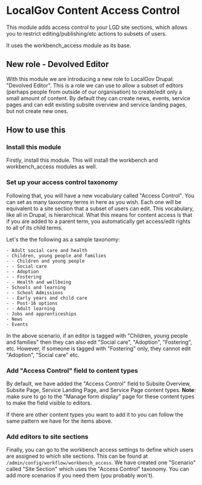 # LocalGov Content Access Control

This module adds access control to your LGD site sections, which allows you to restrict editing/publishing/etc actions to subsets of users.

It uses the workbench_access module as its base.

## New role - Devolved Editor

With this module we are introducing a new role to LocalGov Drupal: "Devolved Editor". This is a role we can use to allow a subset of editors (perhaps people from outside of our organisation) to create/edit only a small amount of content. By default they can create news, events, service pages and can edit existing subsite overview and service landing pages, but not create new ones.

## How to use this
### Install this module
Firstly, install this module. This will install the workbench and workbench_access modules as well.

### Set up your access control taxonomy
Following that, you will have a new vocabulary called "Access Control". You can set as many taxonomy terms in here as you wish. Each one will be equivalent to a site section that a subset of users can edit. This vocabulary, like all in Drupal, is hierarchical. What this means for content access is that if you are added to a parent term, you automatically get access/edit rights to all of its child terms.

Let's the the following as a sample taxonomy:

```
- Adult social care and health
- Children, young people and families
- - Children and young people
- - Social care
- - Adoption
- - Fostering
- - Health and wellbeing
- Schools and learning
- - School Admissions
- - Early years and child care
- - Post-16 options
- - Adult learning
- Jobs and apprenticeships
- News
- Events
```

In the above scenario, if an editor is tagged with "Children, young people and families" then they can also edit "Social care", "Adoption", "Fostering", etc. However, if someone is tagged with "Fostering" only, they cannot edit "Adoption", "Social care" etc.

### Add "Access Control" field to content types

By default, we have added the "Access Control" field to Subsite Overview, Subsite Page, Service Landing Page, and Service Page content types. **Note**: make sure to go to the "Manage form display" page for these content types to make the field visible to editors.

If there are other content types you want to add it to you can follow the same pattern we have for the items above.

### Add editors to site sections

Finally, you can go to the workbench access settings to define which users are assigned to which site sections. This can be found at `/admin/config/workflow/workbench_access`. We have created one "Scenario" called "Site Section" which uses the "Access Control" taxonomy. You can add more scenarios if you need them (you probably won't).
